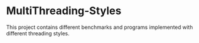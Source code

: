 # MultiThreading-Styles
This project contains different benchmarks and programs implemented with different threading styles.
